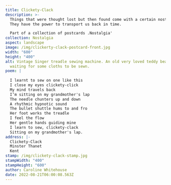 ```yaml
---
title: Clickety-Clack
description: >-
  Things that were thought lost but then found come with a certain nostalgia.
  They have the power to transport us back in time.

  Part of a collection of postcards .Nostalgia'
collection: Nostalgia
aspect: landscape
image: /img/clickerty-clack-postcard-front.jpg
width: "600"
height: "400"
alt: Vintage Singer treadle sewing machine. An old very loved teddy bear sits
  waiting for some cloths to be sewn.
poem: |
  
  I learnt to sew on one like this
  I close my eyes clickety-click
  My mind travels back
  I’m sitting on my grandmother's lap
  The needle chunters up and down 
  A rhythmic hypnotic sound
  The bullet shuttle hums to and fro
  Her foot works the treadle 
  I feel the flow
  Her gentle hands guiding mine 
  I learn to sew, clickety-clack
  Sitting on my grandmother's lap.
address: |-
  Clickety-Clack
  Minster Thanet
  Kent
stamp: /img/clickety-clack-stamp.jpg
stampWidth: "400"
stampHeight: "600"
author: Caroline Whitehouse
date: 2022-08-21T06:00:08.563Z
---
```


